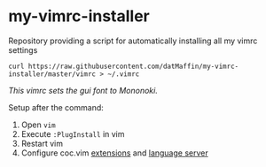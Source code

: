 # my-vimrc-installer
Repository providing a script for automatically installing all my vimrc settings

`curl https://raw.githubusercontent.com/datMaffin/my-vimrc-installer/master/vimrc > ~/.vimrc`

*This vimrc sets the gui font to Mononoki.*

Setup after the command:
1. Open `vim`
2. Execute `:PlugInstall` in vim
3. Restart vim
4. Configure coc.vim [extensions](https://github.com/neoclide/coc.nvim#extensions) and [language server](https://github.com/neoclide/coc.nvim/wiki/Language-servers)
